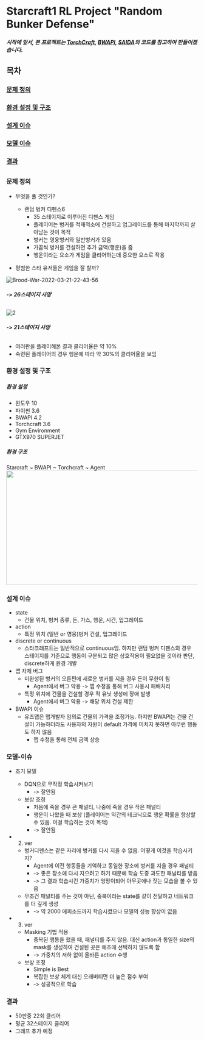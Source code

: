 # Starcraft1 RL Project "Random Bunker Defense" 

##### 시작에 앞서, 본 프로젝트는 [TorchCraft][torch], [BWAPI][bwapi], [SAIDA][saida]의 코드를 참고하여 만들어졌습니다. 

##
##
## 목차
### [문제 정의](#문제-정의)
### [환경 설정 및 구조](#환경-설정-및-구조)
### [설계 이슈](#설계-이슈)
### [모델 이슈](#모델-이슈)
### [결과](#모델-이슈)
##
####
####
####
####
####
####
####
####
####
####
####
####
####
####
####
##

### 문제 정의 
- 무엇을 풀 것인가? 
  - 랜덤 벙커 디펜스6 
    - 35 스테이지로 이루어진 디펜스 게임
    - 플레이어는 벙커를 적재적소에 건설하고 업그레이드를 통해 마지막까지 살아남는 것이 목적
    - 벙커는 영웅벙커와 일반벙커가 있음
    - 가끔씩 벙커를 건설하면 추가 금액(행운)을 줌
    - 행운이라는 요소가 게임을 클리어하는데 중요한 요소로 작용
 
- 평범한 스타 유저들은 게임을 잘 할까?

![Brood-War-2022-03-21-22-43-56](https://user-images.githubusercontent.com/19571027/159280610-f2e81cc5-50de-44ec-93e3-c890538f4ef3.gif)
##### -> 26스테이지 사망
##
##
![2](https://user-images.githubusercontent.com/19571027/159283649-370b0cab-39a2-41cf-9af1-7fa236118888.gif)
##### -> 21스테이지 사망
##
- 여러판을 플레이해본 결과 클리어율은 약 10% 
- 숙련된 플레이어의 경우 행운에 따라 약 30%의 클리어율을 보임


###  환경 설정 및 구조

##### 환경 설정
- 윈도우 10
- 파이썬 3.6
- BWAPI 4.2
- Torchcraft 3.6
- Gym Environment
- GTX970 SUPERJET

##### 환경 구조
Starcraft ~ BWAPI ~ Torchcraft ~ Agent
<img src="https://user-images.githubusercontent.com/19571027/159266080-844e7d50-e479-4fa2-adbe-f26aa9cd9aa9.png" width="700" height="300"/>


### 설계 이슈
- state
  - 건물 위치, 벙커 종류, 돈, 가스, 행운, 시간, 업그레이드
- action
  - 특정 위치 (일반 or 영웅)벙커 건설,  업그레이드 
- discrete or continuous
  - 스타크래프트는 일반적으로 continuous임. 하지만 랜덤 벙커 디펜스의 경우 스테이지를 기준으로 행동이 구분되고 많은 상호작용이 필요없을 것이라 판단, discrete하게 환경 개발
- 맵 자체 버그
  - 미완성된 벙커의 오른편에 새로운 벙커를 지을 경우 돈이 무한이 됨
    - Agent에서 버그 악용 -> 맵 수정을 통해 버그 사용시 패배처리
  - 특정 위치에 건물을 건설할 경우 적 유닛 생성에 장애 발생
    - Agent에서 버그 악용 -> 해당 위치 건설 제한
- BWAPI 이슈
  - 유즈맵은 맵개발자 임의로 건물의 가격을 조정가능. 하지만 BWAPI는 건물 건설이 가능하더라도 사용자의 자원이 default 가격에 미치지 못하면 아무런 행동도 하지 않음
    - 맵 수정을 통해 전체 금액 상승

### 모델-이슈
- 초기 모델
  - DQN으로 무작정 학습시켜보기
    - -> 잘안됨
  - 보상 조정
    - 처음에 죽을 경우 큰 패널티, 나중에 죽을 경우 작은 패널티
    - 행운이 나왔을 때 보상 (플레이어는 약간의 테크닉으로 행운 확률을 향상할 수 있음. 이걸 학습하는 것이 목적)
    - -> 잘안됨

- 2. ver
  - 벙커디펜스는 같은 자리에 벙커를 다시 지을 수 없음. 어떻게 이것을 학습시키지?
    - Agent에 이전 행동들을 기억하고 동일한 장소에 벙커를 지을 경우 패널티
    - -> 좋은 장소에 다시 지으려고 하기 때문에 학습 도중 과도한 패널티를 받음
    - -> 그 결과 학습시킨 가중치가 엉망이되어 아무곳에나 짓는 모습을 볼 수 있음
  - 무조건 패널티를 주는 것이 아닌, 중복이라는 state를 같이 전달하고 네트워크를 더 깊게 생성
    - -> 약 2000 에피소드까지 학습시켰으나 모델의 성능 향상이 없음

- 3. ver
  - Masking 기법 적용
    - 중복된 행동을 했을 때, 패널티를 주지 않음. 대신 action과 동일한 size의 mask를 생성하여 건설된 곳은 애초에 선택하지 않도록 함
    - -> 가중치의 저하 없이 올바른 action 수행
  - 보상 조정
    - Simple is Best
    - 복잡한 보상 체계 대신 오래버티면 더 높은 점수 부여
    - -> 성공적으로 학습

### 결과
  - 50판중 22회 클리어
  - 평균 32스테이지 클리어
  - 그래프 추가 예정

   [saida]: <https://github.com/TeamSAIDA/SAIDA_RL>
   [torch]: <https://github.com/TorchCraft/TorchCraft>
   [bwapi]: <https://github.com/bwapi/bwapi>
